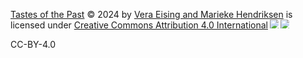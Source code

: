 <a href="https://creativecommons.org">Tastes of the Past</a> © 2024 by <a href="https://creativecommons.org">Vera Eising and Marieke Hendriksen</a> is licensed under <a href="https://creativecommons.org/licenses/by/4.0/">Creative Commons Attribution 4.0 International</a><img                                                                                                                  src="https://mirrors.creativecommons.org/presskit/icons/cc.svg" style="max-width: 1em;max-height:1em;margin-left: .2em;"><img src="https://mirrors.creativecommons.org/presskit/icons/by.svg" style="max-width: 1em;max-height:1em;margin-left: .2em;">

CC-BY-4.0
